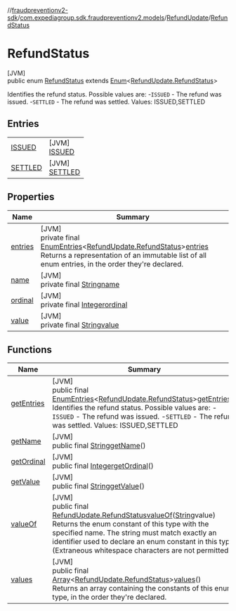 //[fraudpreventionv2-sdk](../../../../index.md)/[com.expediagroup.sdk.fraudpreventionv2.models](../../index.md)/[RefundUpdate](../index.md)/[RefundStatus](index.md)

# RefundStatus

[JVM]\
public enum [RefundStatus](index.md) extends [Enum](https://docs.oracle.com/javase/8/docs/api/java/lang/Enum.html)&lt;[RefundUpdate.RefundStatus](index.md)&gt;

Identifies the refund status. Possible values are: -`ISSUED` - The refund was issued. -`SETTLED` - The refund was settled. Values: ISSUED,SETTLED

## Entries

| | |
|---|---|
| [ISSUED](-i-s-s-u-e-d/index.md) | [JVM]<br>[ISSUED](-i-s-s-u-e-d/index.md) |
| [SETTLED](-s-e-t-t-l-e-d/index.md) | [JVM]<br>[SETTLED](-s-e-t-t-l-e-d/index.md) |

## Properties

| Name | Summary |
|---|---|
| [entries](index.md#1028557762%2FProperties%2F-173342751) | [JVM]<br>private final [EnumEntries](https://kotlinlang.org/api/latest/jvm/stdlib/kotlin.enums/-enum-entries/index.html)&lt;[RefundUpdate.RefundStatus](index.md)&gt;[entries](index.md#1028557762%2FProperties%2F-173342751)<br>Returns a representation of an immutable list of all enum entries, in the order they're declared. |
| [name](../../-verification-type/_3_-d-s/index.md#-372974862%2FProperties%2F-173342751) | [JVM]<br>private final [String](https://docs.oracle.com/javase/8/docs/api/java/lang/String.html)[name](../../-verification-type/_3_-d-s/index.md#-372974862%2FProperties%2F-173342751) |
| [ordinal](../../-verification-type/_3_-d-s/index.md#-739389684%2FProperties%2F-173342751) | [JVM]<br>private final [Integer](https://docs.oracle.com/javase/8/docs/api/java/lang/Integer.html)[ordinal](../../-verification-type/_3_-d-s/index.md#-739389684%2FProperties%2F-173342751) |
| [value](-s-e-t-t-l-e-d/index.md#-1339052223%2FProperties%2F-173342751) | [JVM]<br>private final [String](https://docs.oracle.com/javase/8/docs/api/java/lang/String.html)[value](-s-e-t-t-l-e-d/index.md#-1339052223%2FProperties%2F-173342751) |

## Functions

| Name | Summary |
|---|---|
| [getEntries](get-entries.md) | [JVM]<br>public final [EnumEntries](https://kotlinlang.org/api/latest/jvm/stdlib/kotlin.enums/-enum-entries/index.html)&lt;[RefundUpdate.RefundStatus](index.md)&gt;[getEntries](get-entries.md)()<br>Identifies the refund status. Possible values are: -`ISSUED` - The refund was issued. -`SETTLED` - The refund was settled. Values: ISSUED,SETTLED |
| [getName](index.md#760750274%2FFunctions%2F-173342751) | [JVM]<br>public final [String](https://docs.oracle.com/javase/8/docs/api/java/lang/String.html)[getName](index.md#760750274%2FFunctions%2F-173342751)() |
| [getOrdinal](index.md#-1556678852%2FFunctions%2F-173342751) | [JVM]<br>public final [Integer](https://docs.oracle.com/javase/8/docs/api/java/lang/Integer.html)[getOrdinal](index.md#-1556678852%2FFunctions%2F-173342751)() |
| [getValue](get-value.md) | [JVM]<br>public final [String](https://docs.oracle.com/javase/8/docs/api/java/lang/String.html)[getValue](get-value.md)() |
| [valueOf](value-of.md) | [JVM]<br>public final [RefundUpdate.RefundStatus](index.md)[valueOf](value-of.md)([String](https://docs.oracle.com/javase/8/docs/api/java/lang/String.html)value)<br>Returns the enum constant of this type with the specified name. The string must match exactly an identifier used to declare an enum constant in this type. (Extraneous whitespace characters are not permitted.) |
| [values](values.md) | [JVM]<br>public final [Array](https://kotlinlang.org/api/latest/jvm/stdlib/kotlin/-array/index.html)&lt;[RefundUpdate.RefundStatus](index.md)&gt;[values](values.md)()<br>Returns an array containing the constants of this enum type, in the order they're declared. |
